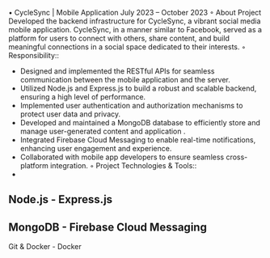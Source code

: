• CycleSync | Mobile Application
July 2023 – October 2023
◦ About Project
Developed the backend infrastructure for CycleSync, a vibrant social media mobile application. CycleSync, in a manner similar to Facebook, served as a platform for users to connect with others, share content, and build meaningful connections in a social space dedicated to their interests.
◦ Responsibility::
- Designed and implemented the RESTful APIs for seamless communication between the mobile application and the server.
- Utilized Node.js and Express.js to build a robust and scalable backend, ensuring a high level of performance.
- Implemented user authentication and authorization mechanisms to protect user data and privacy.
- Developed and maintained a MongoDB database to efficiently store and manage user-generated content and application .
- Integrated Firebase Cloud Messaging to enable real-time notifications, enhancing user engagement and experience.
- Collaborated with mobile app developers to ensure seamless cross-platform integration.
◦ Project Technologies & Tools::
-
Node.js - Express.js
-
MongoDB - Firebase Cloud Messaging
-
Git & Docker - Docker
